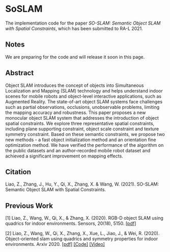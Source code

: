 # SoSLAM
The implementation code for the paper _SO-SLAM: Semantic Object SLAM with Spatial Constraints_, which has been submitted to RA-L 2021.

## Notes
We are preparing for the code and will release it soon in this page.

## Abstract
Object SLAM introduces the concept of objects into Simultaneous Localization and Mapping (SLAM) technology and helps understand indoor scenes for mobile robots and object-level interactive applications, such as Augmented Reality. The state-of-art object SLAM systems face challenges such as partial observations, occlusions, unobservable problems, limiting the mapping accuracy and robustness. This paper proposes a new monocular object SLAM system that addresses the introduction of object spatial constraints. We explore three representative spatial constraints, including plane supporting constraint, object scale constraint and texture symmetry constraint. Based on these semantic constraints, we propose two new methods - a fast object initialization method and an orientation fine optimization method. We have verified the performance of the algorithm on the public datasets and an author-recorded mobile robot dataset and achieved a significant improvement on mapping effects.

## Citation
Liao, Z., Zhang, J., Hu, Y., Qi, X., Zhang, X. & Wang, W. (2021). SO-SLAM: Semantic Object SLAM with Spatial Constraints.

## Previous Work
[1] Liao, Z., Wang, W., Qi, X., & Zhang, X. (2020). RGB-D object SLAM using quadrics for indoor environments. Sensors, 20(18), 5150. [[pdf]](https://www.mdpi.com/1424-8220/20/18/5150/pdf)

[2] Liao, Z., Wang, W., Qi, X., Zhang, X., Xue, L., Jiao, J., & Wei, R. (2020). Object-oriented slam using quadrics and symmetry properties for indoor environments. Arxiv 2020. [[pdf]](https://arxiv.org/abs/2004.05303
) [[Code]](https://github.com/XunshanMan/Object-oriented-SLAM) [[Video]](https://www.youtube.com/watch?v=u9zRBp4TPIs)


